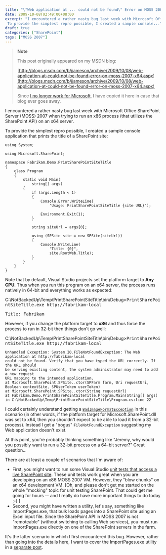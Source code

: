 ```yaml
---
title: "\"Web application at ... could not be found\" Error on MOSS 2007 x64"
date: 2009-10-08T02:49:00+08:00
excerpt: "I encountered a rather nasty bug last week with Microsoft Office SharePoint Server (MOSS) 2007 when trying to run an x86 process (that utilizes the SharePoint API) on an x64 server. 
 To provide the simplest repro possible, I created a sample console..."
draft: true
categories: ["SharePoint"]
tags: ["MOSS 2007"]
---
```


> **Note**
>
> This post originally appeared on my MSDN blog:
>
> [http://blogs.msdn.com/b/jjameson/archive/2009/10/08/web-application-at-could-not-be-found-error-on-moss-2007-x64.aspx](http://blogs.msdn.com/b/jjameson/archive/2009/10/08/web-application-at-could-not-be-found-error-on-moss-2007-x64.aspx)
>
> Since [I no longer work for Microsoft](/blog/jjameson/2011/09/02/last-day-with-microsoft), I have copied it here in case that blog                 ever goes away.

I encountered a rather nasty bug last week with Microsoft Office SharePoint Server         (MOSS) 2007 when trying to run an x86 process (that utilizes the SharePoint API)         on an x64 server.

To provide the simplest repro possible, I created a sample console application that         prints the title of a SharePoint site:

```
using System;

using Microsoft.SharePoint;

namespace Fabrikam.Demo.PrintSharePointSiteTitle
{
    class Program
    {
        static void Main(
            string[] args)
        {
            if (args.Length < 1)
            {
                Console.Error.WriteLine(
                    "Usage: PrintSharePointSiteTitle {site URL}");

                Environment.Exit(1);
            }

            string siteUrl = args[0];

            using (SPSite site = new SPSite(siteUrl))
            {
                Console.WriteLine(
                    "Title: {0}",
                    site.RootWeb.Title);
            }
        }
    }
}
```

Note that by default, Visual Studio projects set the platform target to **Any
CPU**. Thus when you run this program on an x64 server, the process runs         natively in 64-bit and everything works as expected:

C:\NotBackedUp\Temp\PrintSharePointSiteTitle\bin\Debug&gt;<kbd>PrintSharePointSiteTitle.exe http://fabrikam-local</kbd>

<samp>Title: Fabrikam
</samp>

However, if you change the platform target to **x86** and thus force         the process to run in 32-bit then things don't go well:

C:\NotBackedUp\Temp\PrintSharePointSiteTitle\bin\Debug&gt;<kbd>PrintSharePointSiteTitle.exe http://fabrikam-local</kbd>

```
Unhandled Exception: System.IO.FileNotFoundException: The Web application at http://fabrikam-local
could not be found. Verify that you have typed the URL correctly. If the URL should
be serving existing content, the system administrator may need to add a new request
URL mapping to the intended application.
at Microsoft.SharePoint.SPSite..ctor(SPFarm farm, Uri requestUri, Boolean contextSite, SPUserToken userToken)
at Microsoft.SharePoint.SPSite..ctor(String requestUrl)
at Fabrikam.Demo.PrintSharePointSiteTitle.Program.Main(String[] args) in C:\NotBackedUp\Temp\PrintSharePointSiteTitle\Program.cs:line 22
```

I could certainly understand getting a [`BadImageFormatException`](http://msdn.microsoft.com/en-us/library/system.badimageformatexception.aspx) in this scenario (in other words, if         the platform target for Microsoft.SharePoint.dll was set to x64, then you shouldn't         expect to be able to load it from a 32-bit process). Instead I get a "bogus" `FileNotFoundException`         suggesting my Web application doesn't exist.

At this point, you're probably thinking something like "Jeremy, why would you possibly         want to run a 32-bit process on a 64-bit server?" Great question...

There are at least a couple of scenarios that I'm aware of:

- First, you might want to run some Visual Studio [unit tests that access a live SharePoint site](/blog/jjameson/2007/03/22/what-s-in-a-name-defaultfeaturereceiver-vs-featureconfigurator). These unit tests work great when
  you are developing on an x86 MOSS 2007 VM. However, they "blow chunks" on an x64
  development VM. [Oh, and please don't get me started on the whole "mocking" topic
  for unit testing SharePoint. That could get me going for hours -- and I really do
  have more important things to do today ;-) ]
- Second, you might have written a utility, let's say, something like ImportPages.exe,
  that bulk loads pages into a SharePoint site using an Excel input file. Since the
  SharePoint API in MOSS 2007 is not "remoteable" (without switching to calling Web
  services), you must run ImportPages.exe directly on one of the SharePoint servers
  in the farm.

It's the latter scenario in which I first encountered this bug. However, rather         than going into the details here, I want to cover the ImportPages.exe utility in         a [separate post](/blog/jjameson/2009/10/08/importing-pages-into-moss-2007-from-an-excel-file).

